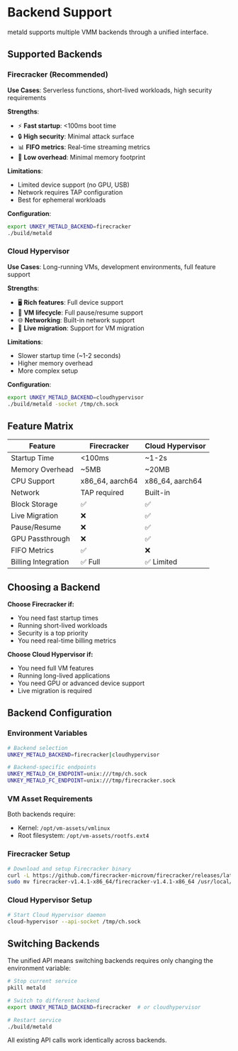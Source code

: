 # Backend Support

metald supports multiple VMM backends through a unified interface.

## Supported Backends

### Firecracker (Recommended)
**Use Cases**: Serverless functions, short-lived workloads, high security requirements

**Strengths**:
- ⚡ **Fast startup**: <100ms boot time
- 🔒 **High security**: Minimal attack surface
- 📊 **FIFO metrics**: Real-time streaming metrics
- 💾 **Low overhead**: Minimal memory footprint

**Limitations**:
- Limited device support (no GPU, USB)
- Network requires TAP configuration
- Best for ephemeral workloads

**Configuration**:
```bash
export UNKEY_METALD_BACKEND=firecracker
./build/metald
```

### Cloud Hypervisor
**Use Cases**: Long-running VMs, development environments, full feature support

**Strengths**:
- 🖥️ **Rich features**: Full device support
- 🔄 **VM lifecycle**: Full pause/resume support
- 🌐 **Networking**: Built-in network support
- 📱 **Live migration**: Support for VM migration

**Limitations**:
- Slower startup time (~1-2 seconds)
- Higher memory overhead
- More complex setup

**Configuration**:
```bash
export UNKEY_METALD_BACKEND=cloudhypervisor
./build/metald -socket /tmp/ch.sock
```

## Feature Matrix

| Feature | Firecracker | Cloud Hypervisor |
|---------|-------------|------------------|
| Startup Time | <100ms | ~1-2s |
| Memory Overhead | ~5MB | ~20MB |
| CPU Support | x86_64, aarch64 | x86_64, aarch64 |
| Network | TAP required | Built-in |
| Block Storage | ✅ | ✅ |
| Live Migration | ❌ | ✅ |
| Pause/Resume | ❌ | ✅ |
| GPU Passthrough | ❌ | ✅ |
| FIFO Metrics | ✅ | ❌ |
| Billing Integration | ✅ Full | ✅ Limited |

## Choosing a Backend

**Choose Firecracker if:**
- You need fast startup times
- Running short-lived workloads
- Security is a top priority
- You need real-time billing metrics

**Choose Cloud Hypervisor if:**
- You need full VM features
- Running long-lived applications
- You need GPU or advanced device support
- Live migration is required

## Backend Configuration

### Environment Variables
```bash
# Backend selection
UNKEY_METALD_BACKEND=firecracker|cloudhypervisor

# Backend-specific endpoints
UNKEY_METALD_CH_ENDPOINT=unix:///tmp/ch.sock
UNKEY_METALD_FC_ENDPOINT=unix:///tmp/firecracker.sock
```

### VM Asset Requirements
Both backends require:
- Kernel: `/opt/vm-assets/vmlinux`
- Root filesystem: `/opt/vm-assets/rootfs.ext4`

### Firecracker Setup
```bash
# Download and setup Firecracker binary
curl -L https://github.com/firecracker-microvm/firecracker/releases/latest/download/firecracker-v1.4.1-x86_64.tgz | tar -xz
sudo mv firecracker-v1.4.1-x86_64/firecracker-v1.4.1-x86_64 /usr/local/bin/firecracker
```

### Cloud Hypervisor Setup
```bash
# Start Cloud Hypervisor daemon
cloud-hypervisor --api-socket /tmp/ch.sock
```

## Switching Backends

The unified API means switching backends requires only changing the environment variable:

```bash
# Stop current service
pkill metald

# Switch to different backend
export UNKEY_METALD_BACKEND=firecracker  # or cloudhypervisor

# Restart service
./build/metald
```

All existing API calls work identically across backends.
